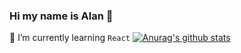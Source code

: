 ### Hi my name is Alan 👋

<!--
**3Alan/3Alan** is a ✨ _special_ ✨ repository because its `README.md` (this file) appears on your GitHub profile.

Here are some ideas to get you started:

- 🔭 I’m currently working on ...
- 🌱 I’m currently learning ...
- 👯 I’m looking to collaborate on ...
- 🤔 I’m looking for help with ...
- 💬 Ask me about ...
- 📫 How to reach me: ...
- 😄 Pronouns: ...
- ⚡ Fun fact: ...
-->
🌱 I’m currently learning `React`
 [![Anurag's github stats](https://github-readme-stats.vercel.app/api?username=3Alan&count_private=true&show_icons=true)](https://github.com/anuraghazra/github-readme-stats)
